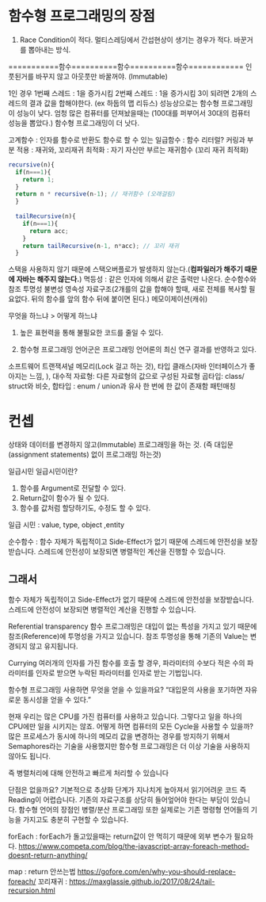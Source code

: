 # 함수형 프로그래밍의 장점
1. Race Condition이 적다.
멀티스레딩에서 간섭현상이 생기는 경우가 적다.
바꾼거를 뽑아내는 방식. 

===========함수==========함수==========함수============ 인풋된거를 바꾸지 않고 아웃풋만 바꿀꺼야. (Immutable)

1인 경우
1번째 스레드 : 1을 증가시킴
2번째 스레드 : 1을 증가시킴
3이 되려면 2개의 스레드의 결과 값을 합해야한다. (ex 하둡의 맵 리듀스)
성능상으로는 함수형 프로그래밍이 성능이 낮다.
엄청 많은 컴퓨터를 던져놨을때는 (100대를 퍼부어서 30대의 컴퓨터 성능을 뽑았다.) 함수형 프로그래밍이 더 낫다.

고계함수 : 인자를 함수로 반환도 함수로 할 수 있는
일급함수 : 함수 리터럴?
커링과 부분 적용 : 
재귀와, 꼬리재귀 최적화 : 자기 자신만 부르는 재귀함수 (꼬리 재귀 최적화)

```js
recursive(n){
  if(n===1){
    return 1;
  }
  return n * recursive(n-1); // 재귀함수 (오래걸림)
  }
  
  tailRecursive(n){
    if(n===1){
      return acc;
    }
    return tailRecursive(n-1, n*acc); // 꼬리 재귀
  }
```
스택을 사용하지 않기 때문에 스택오버플로가 발생하지 않는다.(**컴파일러가 해주기 때문에 자바는 해주지 않는다.**)
멱등성 : 같은 인자에 의해서 같은 출력만 나온다.
순수함수와 참조 투명성
불변성
영속성 자료구조(2개를의 값을 합해야 할때, 새로 전체를 복사할 필요없다. 뒤의 함수를 앞의 함수 뒤에 붙이면 된다.)
메모이제이션(캐쉬)


무엇을 하느냐 > 어떻게 하느냐



1. 높은 표현력을 통해 불필요한 코드를 줄일 수 있다.

2. 함수형 프로그래밍 언어군은 프로그래밍 언어론의 최신 연구 결과를 반영하고 있다.

소프트웨어 트랜잭셔널 메모리(Lock 걸고 하는 것), 타입 클래스(자바 인터페이스가 좋아지는 느낌, ), 
대수적 자료형: 다른 자료형의 값으로 구성된 자료형 곱타입: class/ struct와 비슷, 합타입 : enum / union과 유사 한 번에 한 값이 존재함
패턴매칭

# 컨셉
상태와 데이터를 변경하지 않고(Immutable) 프로그래밍을 하는 것. (즉 대입문(assignment statements) 없이 프로그래밍 하는것)

일급시민
일급시민이란? 
1. 함수를 Argument로 전달할 수 있다.
2. Return값이 함수가 될 수 있다.
3. 함수를 값처럼 할당하기도, 수정도 할 수 있다.

일급 시민 : value, type, object ,entity


순수함수 :
함수 자체가 독립적이고 Side-Effect가 없기 때문에 스레드에 안전성을 보장받습니다.
스레드에 안전성이 보장되면 병렬적인 계산을 진행할 수 있습니다.
## 그래서
함수 자체가 독립적이고 Side-Effect가 없기 때문에 스레드에 안전성을 보장받습니다.
스레드에 안전성이 보장되면 병렬적인 계산을 진행할 수 있습니다.

Referential transparency
함수 프로그래밍은 대입이 없는 특성을 가지고 있기 때문에 참조(Reference)에 투명성을 가지고 있습니다.
참조 투명성을 통해 기존의 Value는 변경되지 않고 유지됩니다.

Currying
여러개의 인자를 가진 함수를 호출 할 경우, 파라미터의 수보다 적은 수의 파라미터를 인자로 받으면 누락된 파라미터를 인자로 받는 기법입니다.

함수형 프로그래밍 사용하면 무엇을 얻을 수 있을까요?
“대입문의 사용을 포기하면 자유로운 동시성을 얻을 수 있다.”

현재 우리는 많은 CPU를 가진 컴퓨터를 사용하고 있습니다. 그렇다고 일을 하나의 CPU에만 일을 시키지는 않죠. 어떻게 하면 컴퓨터의 모든 Cycle을 사용할 수 있을까? 많은 프로세스가 동시에 하나의 메모리 값을 변경하는 경우를 방지하기 위해서 Semaphores라는 기술을 사용했지만 함수형 프로그래밍은 더 이상 기술을 사용하지 않아도 됩니다.

즉 병렬처리에 대해 안전하고 빠르게 처리할 수 있습니다

단점은 없을까요?
기본적으로 추상화 단계가 지나치게 높아져서 읽기어려운 코드 즉 Reading이 어렵습니다.
기존의 자료구조를 상당히 들어엎어야 한다는 부담이 있습니다.
함수형 언어의 장점인 병렬/분산 프로그래밍 또한 실제로는 기존 명령형 언어들의 기능을 가지고도 충분히 구현할 수 있습니다.


forEach : forEach가 돌고있을때는 return값이 안 먹히기 때문에 외부 변수가 필요하다. https://www.competa.com/blog/the-javascript-array-foreach-method-doesnt-return-anything/

map : return 안쓰는법 https://gofore.com/en/why-you-should-replace-foreach/
꼬리재귀 : https://maxglassie.github.io/2017/08/24/tail-recursion.html
